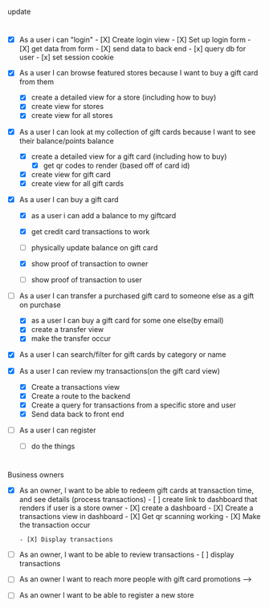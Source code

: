 <!-- User Stories -->
update 
#

- [X] As a user i can "login"
      - [X] Create login view
      - [X] Set up login form 
      - [X] get data from form
      - [X] send data to back end
      - [x]  query db for user 
      - [x] set session cookie
       
- [x] As a user I can browse featured stores because I want to buy a gift card from them
    - [x] create a detailed view for a store (including how to buy)
    - [x] create view for stores 
    - [x] create view for all stores 
- [X] As a user I can look at my collection of gift cards because I want to see their balance/points balance
    - [x] create a detailed view for a gift card (including how to buy)
        - [x] get qr codes to render (based off of card id)
    - [X] create view for gift card 
    - [X] create view for all gift cards
- [X] As a user I can buy a gift card
    - [X]  as a user i can add a balance to my giftcard
    - [X] get credit card transactions to work 

    - [ ] physically update balance on gift card
    - [X] show proof of transaction to owner 
    - [ ] show proof of transaction to user
- [ ] As a user I can transfer a purchased gift card to someone else as a gift on purchase
   - [X] as a user I can buy a gift card for some one else(by email)
    - [X] create a transfer view
    - [X] make the transfer occur
- [X] As a user I can search/filter for gift cards by category or name


- [X] As a user I can review my transactions(on the gift card view)
    - [X] Create a transactions view
    - [X] Create a route to the backend 
    - [X] Create a query for transactions from a specific store and user
    - [X] Send data back to front end

- [ ] As a user I can register
    - [ ] do the things
#

Business owners

- [X] As an owner, I want to be able to redeem gift cards at transaction time, and see details (process transactions)
      - [ ] create link to dashboard that renders if user is a store owner 
      - [X] create a dashboard 
      - [X] Create a transactions view in dashboard
      - [X] Get qr scanning working
      - [X] Make the transaction occur

      - [X] Display transactions

- [ ] As an owner, I want to be able to review transactions
      - [ ] display transactions
- [ ] As an owner I want to reach more people with gift card promotions -->
- [ ] As an owner I want to be able to register a new store








